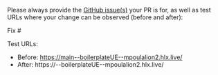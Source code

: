 Please always provide the [GitHub issue(s)](../issues) your PR is for, as well as test URLs where your change can be observed (before and after):

Fix #<gh-issue-id>

Test URLs:
- Before: https://main--boilerplateUE--mpoulalion2.hlx.live/
- After: https://<branch>--boilerplateUE--mpoulalion2.hlx.live/
